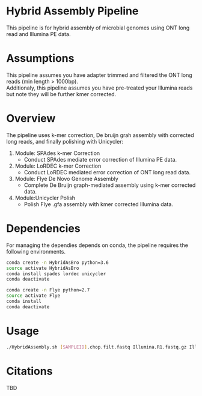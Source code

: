 # Hybrid Assembly Pipeline
This pipeline is for hybrid assembly of microbial genomes using ONT long read and Illumina PE data.  

# Assumptions
This pipeline assumes you have adapter trimmed and filtered the ONT long reads (min length > 1000bp).  
Additionaly, this pipeline assumes you have pre-treated your Illumina reads but note they will be further kmer corrected.

# Overview
The pipeline uses k-mer correction, De bruijn grah assembly with corrected long reads, and finally polishing with Unicycler:
1. Module: SPAdes k-mer Correction
    + Conduct SPAdes mediate error correction of Illumina PE data.
2. Module: LoRDEC k-mer Correction
    + Conduct LoRDEC mediated error correction of ONT long read data.
3. Module: Flye De Novo Genome Assembly
    + Complete De Bruijn graph-mediated assembly using k-mer corrected data.  
4. Module:Unicycler Polish
    + Polish Flye .gfa assembly with kmer corrected Illumina data.

# Dependencies
For managing the dependies depends on conda, the pipeline requires the following environments.    
```bash  
conda create -n HybridAsBro python=3.6  
source activate HybridAsBro  
conda install spades lordec unicycler  
conda deactivate  

conda create -n Flye python=2.7  
source activate Flye  
conda install  
conda deactivate  
```  
# Usage
```bash  
./HybridAssembly.sh [SAMPLEID].chop.filt.fastq Illumina.R1.fastq.gz Illumina.R2.fastq.gz
```  

# Citations

TBD
